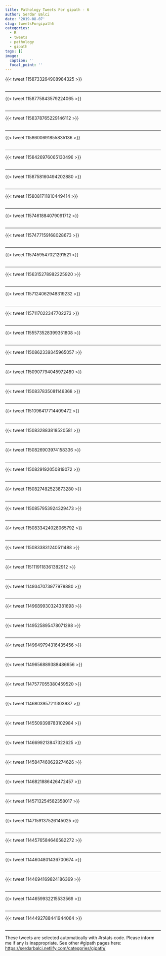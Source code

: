 ```yaml
---
title: Pathology Tweets For gipath - 6
author: Serdar Balci
date: '2019-08-07'
slug: tweetsForgipath6
categories:
  - R
  - tweets
  - pathology
  - gipath
tags: []
image:
  caption: ''
  focal_point: ''
---
```



{{< tweet 1158733264908984325 >}}
<br>
<br>
<hr>
{{< tweet 1158775843579224065 >}}
<br>
<br>
<hr>
{{< tweet 1158378765229146112 >}}
<br>
<br>
<hr>
{{< tweet 1158600691855835136 >}}
<br>
<br>
<hr>
{{< tweet 1158426976065130496 >}}
<br>
<br>
<hr>
{{< tweet 1158758160494202880 >}}
<br>
<br>
<hr>
{{< tweet 1158081711810449414 >}}
<br>
<br>
<hr>
{{< tweet 1157461884079091712 >}}
<br>
<br>
<hr>
{{< tweet 1157477159168028673 >}}
<br>
<br>
<hr>
{{< tweet 1157459547021291521 >}}
<br>
<br>
<hr>
{{< tweet 1156315278982225920 >}}
<br>
<br>
<hr>
{{< tweet 1157124062948319232 >}}
<br>
<br>
<hr>
{{< tweet 1157117022347702273 >}}
<br>
<br>
<hr>
{{< tweet 1155573528399351808 >}}
<br>
<br>
<hr>
{{< tweet 1150862339345965057 >}}
<br>
<br>
<hr>
{{< tweet 1150907794045972480 >}}
<br>
<br>
<hr>
{{< tweet 1150837835081146368 >}}
<br>
<br>
<hr>
{{< tweet 1151096417714409472 >}}
<br>
<br>
<hr>
{{< tweet 1150832883818520581 >}}
<br>
<br>
<hr>
{{< tweet 1150826903974158336 >}}
<br>
<br>
<hr>
{{< tweet 1150829192050819072 >}}
<br>
<br>
<hr>
{{< tweet 1150827482523873280 >}}
<br>
<br>
<hr>
{{< tweet 1150857953924329473 >}}
<br>
<br>
<hr>
{{< tweet 1150833424028065792 >}}
<br>
<br>
<hr>
{{< tweet 1150833831240511488 >}}
<br>
<br>
<hr>
{{< tweet 1151119118361382912 >}}
<br>
<br>
<hr>
{{< tweet 1149347073977978880 >}}
<br>
<br>
<hr>
{{< tweet 1149689930324381698 >}}
<br>
<br>
<hr>
{{< tweet 1149525895478071298 >}}
<br>
<br>
<hr>
{{< tweet 1149649794316435456 >}}
<br>
<br>
<hr>
{{< tweet 1149656889388486656 >}}
<br>
<br>
<hr>
{{< tweet 1147577055380459520 >}}
<br>
<br>
<hr>
{{< tweet 1146803957211303937 >}}
<br>
<br>
<hr>
{{< tweet 1145509398783102984 >}}
<br>
<br>
<hr>
{{< tweet 1146699213847322625 >}}
<br>
<br>
<hr>
{{< tweet 1145847460629274626 >}}
<br>
<br>
<hr>
{{< tweet 1146821886426472457 >}}
<br>
<br>
<hr>
{{< tweet 1145713254582358017 >}}
<br>
<br>
<hr>
{{< tweet 1147159137526145025 >}}
<br>
<br>
<hr>
{{< tweet 1144576584646582272 >}}
<br>
<br>
<hr>
{{< tweet 1144604801436700674 >}}
<br>
<br>
<hr>
{{< tweet 1144694169824186369 >}}
<br>
<br>
<hr>
{{< tweet 1144659932215533569 >}}
<br>
<br>
<hr>
{{< tweet 1144492788441944064 >}}
<br>
<br>
<hr>


These tweets are selected automatically with #rstats code. Please inform me if any is inappropriate.
See other #gipath pages here: https://serdarbalci.netlify.com/categories/gipath/

